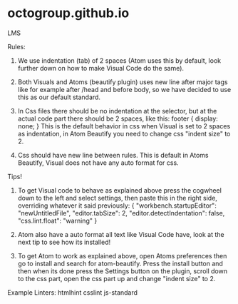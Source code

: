 # octogroup.github.io
LMS

Rules:

1.  We use indentation (tab) of 2 spaces (Atom uses this by default, look further down on how to make Visual Code do the same).

2.  Both Visuals and Atoms (beautify plugin) uses new line after major tags like for example after /head and before body,
    so we have decided to use this as our default standard.

3.  In Css files there should be no indentation at the selector, but at the actual code part there should be 2 spaces,
    like this:
    footer {
      display: none;
    }
    This is the default behavior in css when Visual is set to 2 spaces as indentation, in Atom Beautify you need to change
    css "indent size" to 2.

4.  Css should have new line between rules. This is default in Atoms Beautify, Visual does not have any auto format for css.


Tips!

1.  To get Visual code to behave as explained above press the cogwheel down to the left and select settings,
    then paste this in the right side, overriding whatever it said previously:
{
    "workbench.startupEditor": "newUntitledFile",
    "editor.tabSize": 2,
    "editor.detectIndentation": false,
    "css.lint.float": "warning"
      }

2.  Atom also have a auto format all text like Visual Code have, look at the next tip to see how its installed!

3.  To get Atom to work as explained above, open Atoms preferences then go to install and search for atom-beautify.
    Press the install button and then when its done press the Settings button on the plugin, scroll down to the css part,
    open the css part up and change "indent size" to 2.
    
    
Example Linters:
    htmlhint
    csslint
    js-standard

